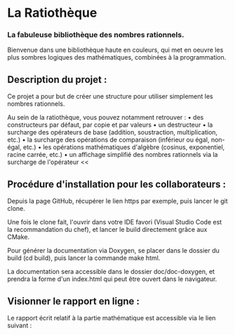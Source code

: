 # La Ratiothèque
### La fabuleuse bibliothèque des nombres rationnels.

Bienvenue dans une bibliothèque haute en couleurs, qui met en oeuvre les plus sombres logiques des mathématiques, combinées à la programmation.

## Description du projet : 

Ce projet a pour but de créer une structure pour utiliser simplement les nombres rationnels. 

Au sein de la ratiothèque, vous pouvez notamment retrouver :
• des constructeurs par défaut, par copie et par valeurs
• un destructeur
• la surcharge des opérateurs de base (addition, soustraction, multiplication, etc.)
• la surcharge des opérations de comparaison (inférieur ou égal, non-égal, etc.)
• les opérations mathématiques d'algèbre (cosinus, exponentiel, racine carrée, etc.)
• un affichage simplifié des nombres rationnels via la surcharge de l'opérateur <<

## Procédure d'installation pour les collaborateurs :

Depuis la page GitHub, récupérer le lien https par exemple, puis lancer le git clone.

Une fois le clone fait, l'ouvrir dans votre IDE favori (Visual Studio Code est la recommandation du chef), et lancer le build directement grâce aux CMake. 

Pour générer la documentation via Doxygen, se placer dans le dossier du build (cd build), puis lancer la commande make html. 

La documentation sera accessible dans le dossier doc/doc-doxygen, et prendra la forme d'un index.html qui peut être ouvert dans le navigateur.

## Visionner le rapport en ligne : 

Le rapport écrit relatif à la partie mathématique est accessible via le lien suivant : 